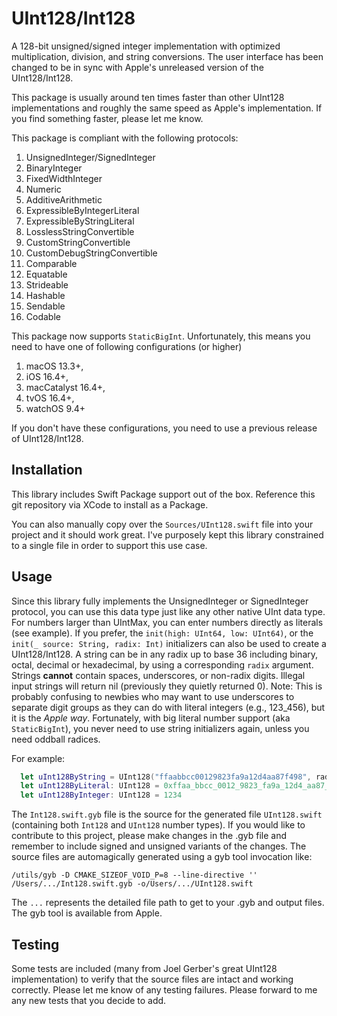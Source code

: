 # UInt128/Int128

A 128-bit unsigned/signed integer implementation with optimized multiplication, division, and string conversions.
The user interface has been changed to be in sync with Apple's unreleased version of the UInt128/Int128.

This package is usually around ten times faster than other UInt128 implementations and roughly the same
speed as Apple's implementation. If you find something faster, please let me know.

This package is compliant with the following protocols:

1. UnsignedInteger/SignedInteger
2. BinaryInteger
3. FixedWidthInteger
4. Numeric
4. AdditiveArithmetic
5. ExpressibleByIntegerLiteral
6. ExpressibleByStringLiteral
6. LosslessStringConvertible
7. CustomStringConvertible
7. CustomDebugStringConvertible
8. Comparable
9. Equatable
9. Strideable
10. Hashable
11. Sendable
12. Codable

This package now supports `StaticBigInt`.  Unfortunately, this means you need
to have one of following configurations (or higher) 

1. macOS 13.3+, 
2. iOS 16.4+, 
3. macCatalyst 16.4+, 
4. tvOS 16.4+,
5. watchOS 9.4+

If you don't have these configurations, you need to use a previous release of
UInt128/Int128.

## Installation
This library includes Swift Package support out of the box.
Reference this git repository via XCode to install as a Package.

You can also manually copy over the `Sources/UInt128.swift` file into your project
and it should work great. I've purposely kept this library constrained to a
single file in order to support this use case.

## Usage
Since this library fully implements the UnsignedInteger or SignedInteger protocol, 
you can use this data type just like any other native UInt data type. For numbers larger
than UIntMax, you can enter numbers directly as literals (see example).  If you prefer,
the `init(high: UInt64, low: UInt64)`, or the `init(_ source: String, radix: Int)` initializers
can also be used to create a UInt128/Int128. A string can be in any radix up to base 36
including binary, octal, decimal or hexadecimal, by using a corresponding `radix` 
argument. Strings **cannot** contain spaces, underscores, or non-radix digits. Illegal 
input strings will return nil (previously they quietly returned 0).  Note: This is probably confusing
to newbies who may want to use underscores to separate digit groups as they
can do with literal integers (e.g., 123\_456), but it is the *Apple way*.
Fortunately, with big literal number support (aka `StaticBigInt`), you never
need to use string initializers again, unless you need oddball radices.

For example:
```Swift
  let uInt128ByString = UInt128("ffaabbcc00129823fa9a12d4aa87f498", radix:16)!
  let uInt128ByLiteral: UInt128 = 0xffaa_bbcc_0012_9823_fa9a_12d4_aa87_f498
  let uInt128ByInteger: UInt128 = 1234
```
    
The `Int128.swift.gyb` file is the source for the generated file `UInt128.swift` (containing
both `Int128` and `UInt128` number types). If you would like to contribute to this
project, please make changes in the .gyb file and remember to include signed and
unsigned variants of the changes. The source files are automagically generated using a gyb tool
invocation like:

```
/utils/gyb -D CMAKE_SIZEOF_VOID_P=8 --line-directive '' /Users/.../Int128.swift.gyb -o/Users/.../UInt128.swift
```

The `...` represents the detailed file path to get to your .gyb and output files.
The gyb tool is available from Apple.

## Testing
Some tests are included (many from Joel Gerber's great UInt128 implementation)
to verify that the source files are intact and working correctly.  Please
let me know of any testing failures. Please forward to me any new tests that
you decide to add.

